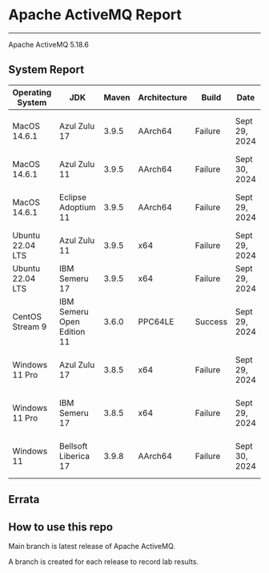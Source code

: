 # Apache ActiveMQ Report
--- 

Apache ActiveMQ 5.18.6

## System Report

| Operating System    | JDK       | Maven | Architecture | Build | Date  | Notes |
|---------------------|-----------|-------|--------------|-------|-------|-------|
| MacOS 14.6.1          | Azul Zulu 17   | 3.9.5 | AArch64      | Failure | Sept 29, 2024 | Mulitple failures. AMQ Client, Partition Manager, Unit tests, Http Protocol Support, All Jar Bundle, Web Demo, and Assembly.  |
| MacOS 14.6.1          | Azul Zulu 11   | 3.9.5 | AArch64      | Failure | Sept 30, 2024 | Mulitple failures. MQTT protocol, Unit tests, Http Protocol Support, All Jar Bundle, RAR, and Assembly. |
| MacOS 14.6.1          | Eclipse Adoptium 11   | 3.9.5 | AArch64      | Failure | Sept 29, 2024 | Multiple Unit test failures, MQTT protocol, HTTP protocol support, All Jar bundle, RAR, Web Demo, and assembly test. |
| Ubuntu 22.04 LTS    | Azul Zulu 11   | 3.9.5 | x64      | Failure | Sept 29, 2024 | Multiple Unit test failures, AMQP, All Jar bundle, and assembly test. |
| Ubuntu 22.04 LTS    | IBM Semeru 17  | 3.9.5 | x64      | Failure | Sept 29, 2024 | Partition Manager, Unit tests, and assembly test. |
| CentOS Stream 9     | IBM Semeru Open Edition 11 | 3.6.0 | PPC64LE      | Success | Sept 29, 2024 | Few unit test failurs in ActiveMQ: Unit Tests and Web Demo. Build completed in 3:52h |
| Windows 11 Pro      | Azul Zulu 17 | 3.8.5 | x64      | Failure | Sept 29, 2024 | Tests stalled after failed JournalArchieveTest testRecoveryOnArchieveFailure - JournalCorruptionEofIndexRecoveryTest  |
| Windows 11 Pro      | IBM Semeru 17 | 3.8.5 | x64      | Failure | Sept 29, 2024 | Tests stalled after failed JournalArchieveTest testRecoveryOnArchieveFailure - JournalCorruptionEofIndexRecoveryTest |
| Windows 11       | Bellsoft Liberica 17 | 3.9.8 | AArch64      | Failure | Sept 30, 2024 | Tests stalled after failed JournalArchieveTest testRecoveryOnArchieveFailure - JournalCorruptionEofIndexRecoveryTest |


## Errata


## How to use this repo

Main branch is latest release of Apache ActiveMQ.

A branch is created for each release to record lab results.
